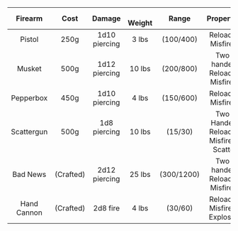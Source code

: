 |   Firearm​   |    Cost​   |     Damage    | ​ Weight |    Range​   |                Properties                |
|:-----------:|:---------:|:-------------:|:-------:|:----------:|:----------------------------------------:|
| Pistol      | ​​250g​      | 1d10 piercing​ | 3 lbs​   | (100/400)​  | Reload 4, Misfire 1                      |
| Musket      | ​​500g​      | 1d12 piercing​ | 10 lbs  | (200/800)  | ​Two-handed, Reload 1, Misfire 2          |
| Pepperbox​   | 450g​      | 1d10 piercing​ | 4 lbs   | ​(150/600)​  | Reload 6, Misfire 2                      |
| Scattergun  | ​500g​      | 1d8 piercing ​ | 10 lbs​  | (15/30)​    | Two-Handed, Reload 2, Misfire 3, Scatter |
| Bad News​    | (Crafted) | 2d12 piercing​ | 25 lbs​  | (300/1200) | ​Two-handed, Reload 1, Misfire 3          |
| Hand Cannon | ​(Crafted) | 2d8 fire​​      | 4 lbs​   | (30/60)​    | Reload 1, Misfire 3, Explosive​           |
